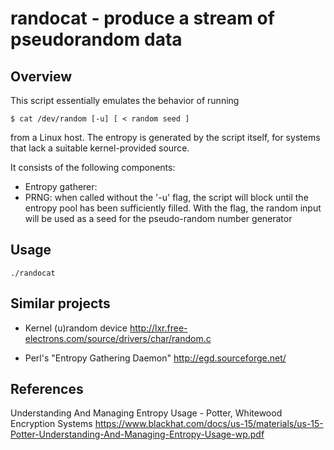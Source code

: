 # randocat - produce a stream of pseudorandom data

## Overview

This script essentially emulates the behavior of running
```
$ cat /dev/random [-u] [ < random seed ]
```
from a Linux host. The entropy is generated by the script itself, for systems that lack a suitable kernel-provided source.

It consists of the following components:
- Entropy gatherer:
- PRNG: when called without the '-u' flag, the script will block until the
  entropy pool has been sufficiently filled. With the flag, the random input
  will be used as a seed for the pseudo-random number generator

## Usage

```
./randocat
```

## Similar projects
- Kernel (u)random device
  http://lxr.free-electrons.com/source/drivers/char/random.c

- Perl's "Entropy Gathering Daemon"
  http://egd.sourceforge.net/

## References
  Understanding And Managing Entropy Usage - Potter, Whitewood Encryption Systems
  https://www.blackhat.com/docs/us-15/materials/us-15-Potter-Understanding-And-Managing-Entropy-Usage-wp.pdf
